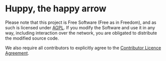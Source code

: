 # Huppy, the happy arrow

Please note that this project is Free Software (Free as in Freedom), and as such is licensed under [AGPL](LICENSE).
If you modify the Software and use it in any way, including interaction over the network, you are obligated 
to distribute the modified source code.

We also require all contributors to explicitly agree to the [Contributor Licence Agreement](CLA.md).